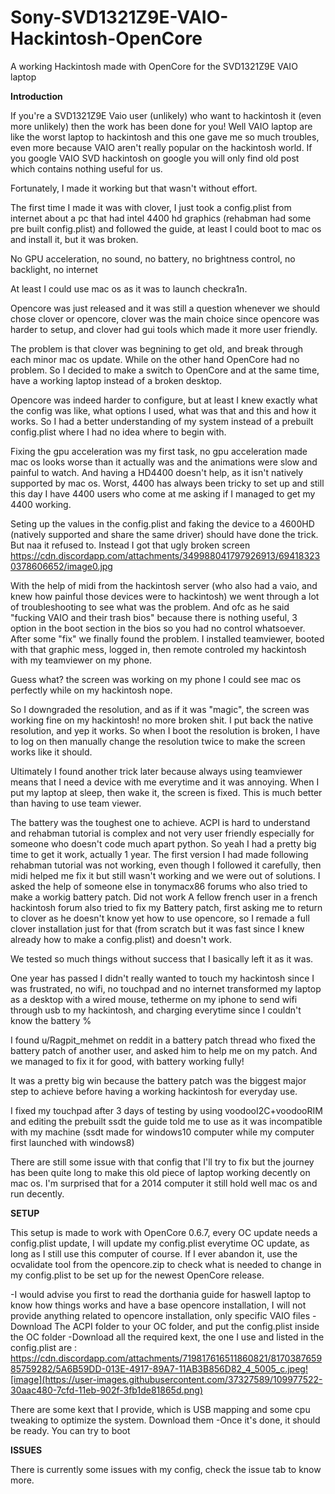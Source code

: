 # Sony-SVD1321Z9E-VAIO-Hackintosh-OpenCore
A working Hackintosh made with OpenCore for the SVD1321Z9E VAIO laptop


**Introduction**

If you're a SVD1321Z9E Vaio user (unlikely) who want to hackintosh it (even more unlikely) then the work has been done for you!
Well VAIO laptop are like the worst laptop to hackintosh and this one gave me so much troubles, even more because VAIO aren't really popular on the hackintosh world. If you google VAIO SVD hackintosh on google you will only find old post which contains nothing useful for us. 

Fortunately, I made it working but that wasn't without effort.

The first time I made it was with clover, I just took a config.plist from internet about a pc that had intel 4400 hd graphics (rehabman had some pre built config.plist) and followed the guide, at least I could boot to mac os and install it, but it was broken.

No GPU acceleration, no sound, no battery, no brightness control, no backlight, no internet

At least I could use mac os as it was to launch checkra1n.

Opencore was just released and it was still a question whenever we should chose clover or opencore, clover was the main choice since opencore was harder to setup, and clover had gui tools which made it more user friendly.

The problem is that clover was begnining to get old, and break through each minor mac os update. While on the other hand OpenCore had no problem. So I decided to make a switch to OpenCore and at the same time, have a working laptop instead of a broken desktop.

Opencore was indeed harder to configure, but at least I knew exactly what the config was like, what options I used, what was that and this and how it works. So I had a better understanding of my system instead of a prebuilt config.plist where I had no idea where to begin with. 

Fixing the gpu acceleration was my first task, no gpu acceleration made mac os looks worse than it actually was and the animations were slow and painful to watch. And having a HD4400 doesn't help, as it isn't natively supported by mac os. Worst, 4400 has always been tricky to set up and still this day I have 4400 users who come at me asking if I managed to get my 4400 working.

Seting up the values in the config.plist and faking the device to a 4600HD (natively supported and share the same driver) should have done the trick. But naa it refused to. Instead I got that ugly broken screen https://cdn.discordapp.com/attachments/349988041797926913/694183230378606652/image0.jpg

With the help of midi from the hackintosh server (who also had a vaio, and knew how painful those devices were to hackintosh) we went through a lot of troubleshooting to see what was the problem. And ofc as he said "fucking VAIO and their trash bios" because there is nothing useful, 3 option in the boot section in the bios so you had no control whatsoever. After some "fix" we finally found the problem. 
I installed teamviewer, booted with that graphic mess, logged in, then remote controled my hackintosh with my teamviewer on my phone.

Guess what? the screen was working on my phone I could see mac os perfectly while on my hackintosh nope.

So I downgraded the resolution, and as if it was "magic", the screen was working fine on my hackintosh! no more broken shit.
I put back the native resolution, and yep it works. So when I boot the resolution is broken, I have to log on then manually change the resolution twice to make the screen works like it should.

Ultimately I found another trick later because always using teamviewer means that I need a device with me everytime and it was annoying. When I put my laptop at sleep, then wake it, the screen is fixed. This is much better than having to use team viewer.

The battery was the toughest one to achieve. ACPI is hard to understand and rehabman tutorial is complex and not very user friendly especially for someone who doesn't code much apart python.
So yeah I had a pretty big time to get it work, actually 1 year. The first version I had made following rehabman tutorial was not working, even though I followed it carefully, then midi helped me fix it but still wasn't working and we were out of solutions. I asked the help of someone else in tonymacx86 forums who also tried to make a workig battery patch. Did not work
A fellow french user in a french hackintosh forum also tried to fix my Battery patch, first asking me to return to clover as he doesn't know yet how to use opencore, so I remade a full clover installation just for that (from scratch but it was fast since I knew already how to make a config.plist) and doesn't work.

We tested so much things without success that I basically left it as it was.

One year has passed I didn't really wanted to touch my hackintosh since I was frustrated, no wifi, no touchpad and no internet transformed my laptop as a desktop with a wired mouse, tetherme on my iphone to send wifi through usb to my hackintosh, and charging everytime since I couldn't know the battery %

I found u/Ragpit_mehmet on reddit in a battery patch thread who fixed the battery patch of another user, and asked him to help me on my patch. And we managed to fix it for good, with battery working fully!

It was a pretty big win because the battery patch was the biggest major step to achieve before having a working hackintosh for everyday use.

I fixed my touchpad after 3 days of testing by using voodooI2C+voodooRIM and editing the prebuilt ssdt the guide told me to use as it was incompatible with my machine (ssdt made for windows10 computer while my computer first launched with windows8)

There are still some issue with that config that I'll try to fix but the journey has been quite long to make this old piece of laptop working decently on mac os. I'm surprised that for a 2014 computer it still hold well mac os and run decently.


**SETUP**

This setup is made to work with OpenCore 0.6.7, every OC update needs a config.plist update, I will update my config.plist everytime OC update, as long as I still use this computer of course. If I ever abandon it, use the ocvalidate tool from the opencore.zip to check what is needed to change in my config.plist to be set up for the newest OpenCore release.

-I would advise you first to read the dorthania guide for haswell laptop to know how things works and have a base opencore installation, I will not provide anything related to opencore installation, only specific VAIO files
-Download The ACPI folder to your OC folder, and put the config.plist inside the OC folder
-Download all the required kext, the one I use and listed in the config.plist are : https://cdn.discordapp.com/attachments/719817616511860821/817038765985759282/5A6B59DD-013E-4917-89A7-11AB3B856D82_4_5005_c.jpeg![image](https://user-images.githubusercontent.com/37327589/109977522-30aac480-7cfd-11eb-902f-3fb1de81865d.png)

There are some kext that I provide, which is USB mapping and some cpu tweaking to optimize the system. Download them
-Once it's done, it should be ready. You can try to boot 

**ISSUES**

There is currently some issues with my config, check the issue tab to know more.



